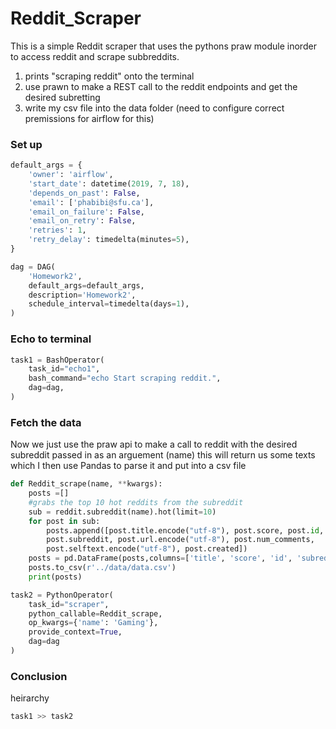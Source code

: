 # Reddit_Scraper
This is a simple Reddit scraper that uses the pythons praw module inorder to access reddit and scrape subbreddits. 

1. prints "scraping reddit" onto the terminal
2. use prawn to make a REST call to the reddit endpoints and get the desired subretting
3. write my csv file into the data folder (need to configure correct premissions for airflow for this) 

### Set up
```python
default_args = {
    'owner': 'airflow',
    'start_date': datetime(2019, 7, 18),
    'depends_on_past': False,
    'email': ['phabibi@sfu.ca'],
    'email_on_failure': False,
    'email_on_retry': False,
    'retries': 1,
    'retry_delay': timedelta(minutes=5),
}

dag = DAG(
    'Homework2',
    default_args=default_args,
    description='Homework2',
    schedule_interval=timedelta(days=1),
)
```


### Echo to terminal 
```python
task1 = BashOperator(
    task_id="echo1",
    bash_command="echo Start scraping reddit.",
    dag=dag,
)
```
### Fetch the data
Now we just use the praw api to make a call to reddit with the desired subreddit passed in as an arguement (name) 
this will return us some texts which I then use Pandas to parse it and put into a csv file
```python
def Reddit_scrape(name, **kwargs):
    posts =[]
    #grabs the top 10 hot reddits from the subreddit
    sub = reddit.subreddit(name).hot(limit=10)
    for post in sub:
        posts.append([post.title.encode("utf-8"), post.score, post.id, 
        post.subreddit, post.url.encode("utf-8"), post.num_comments, 
        post.selftext.encode("utf-8"), post.created])
    posts = pd.DataFrame(posts,columns=['title', 'score', 'id', 'subreddit', 'url', 'num_comments', 'body', 'created'])
    posts.to_csv(r'../data/data.csv')
    print(posts)

task2 = PythonOperator(
    task_id="scraper",
    python_callable=Reddit_scrape,
    op_kwargs={'name': 'Gaming'},
    provide_context=True,
    dag=dag
)
```

### Conclusion
heirarchy
```python
task1 >> task2
```

